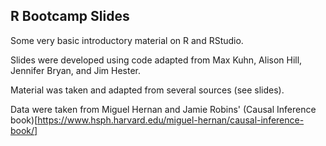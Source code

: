 ## R Bootcamp Slides

Some very basic introductory material on R and RStudio. 

Slides were developed using code adapted from Max Kuhn, Alison Hill, Jennifer Bryan, and Jim Hester.

Material was taken and adapted from several sources (see slides).

Data were taken from Miguel Hernan and Jamie Robins' (Causal Inference book)[https://www.hsph.harvard.edu/miguel-hernan/causal-inference-book/]

